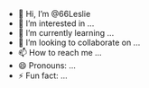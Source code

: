 - 👋 Hi, I’m @66Leslie
- 👀 I’m interested in ...  
- 🌱 I’m currently learning ...  
- 💞️ I’m looking to collaborate on ...
- 📫 How to reach me ...
- 😄 Pronouns: ...
- ⚡ Fun fact: ...

<!---
66Leslie/66Leslie is a ✨ special ✨ repository because its `README.md` (this file) appears on your GitHub profile.
You can click the Preview link to take a look at your changes.
--->
